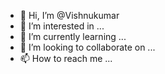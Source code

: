 - 👋 Hi, I’m @Vishnukumar
- 👀 I’m interested in ...
- 🌱 I’m currently learning ...
- 💞️ I’m looking to collaborate on ...
- 📫 How to reach me ...

<!---
Vishnukunar/Vishnukunar is a ✨ special ✨ repository because its `README.md` (this file) appears on your GitHub profile.
You can click the Preview link to take a look at your changes.
--->
